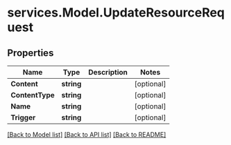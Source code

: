 # services.Model.UpdateResourceRequest

## Properties

Name | Type | Description | Notes
------------ | ------------- | ------------- | -------------
**Content** | **string** |  | [optional] 
**ContentType** | **string** |  | [optional] 
**Name** | **string** |  | [optional] 
**Trigger** | **string** |  | [optional] 

[[Back to Model list]](../README.md#documentation-for-models) [[Back to API list]](../README.md#documentation-for-api-endpoints) [[Back to README]](../README.md)


